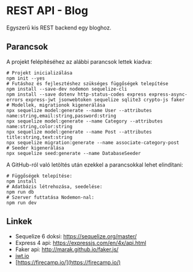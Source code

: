 # REST API - Blog
Egyszerű kis REST backend egy bloghoz.

## Parancsok
A projekt felépítéséhez az alábbi parancsok lettek kiadva:
```shell
# Projekt inicializálása
npm init --yes
# Futáshoz és fejlesztéshez szükséges függőségek telepítése
npm install --save-dev nodemon sequelize-cli
npm install --save dotenv http-status-codes express express-async-errors express-jwt jsonwebtoken sequelize sqlite3 crypto-js faker
# Modellek, migrationok kigenerálása
npx sequelize model:generate --name User --attributes name:string,email:string,password:string
npx sequelize model:generate --name Category --attributes name:string,color:string
npx sequelize model:generate --name Post --attributes title:string,text:string
npx sequelize migration:generate --name associate-category-post
# Seeder kigenerálása
npx sequelize seed:generate --name DatabaseSeeder
```

A GitHub-ról való letöltés után ezekkel a parancsokkal lehet elindítani:
```shell
# Függőségek telepítése:
npm install
# Adatbázis létrehozása, seedelése:
npm run db
# Szerver futtatása Nodemon-nal:
npm run dev
```

## Linkek
- Sequelize 6 doksi: https://sequelize.org/master/
- Express 4 api: https://expressjs.com/en/4x/api.html
- Faker api: http://marak.github.io/faker.js/
- [jwt.io](https://jwt.io/)
- [https://firecamp.io/](https://firecamp.io/)
